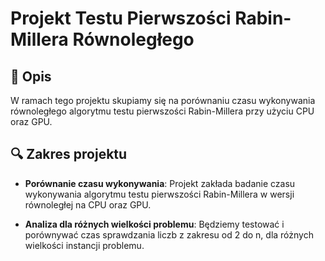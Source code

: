 # Projekt Testu Pierwszości Rabin-Millera Równoległego

## 📝 Opis

W ramach tego projektu skupiamy się na porównaniu czasu wykonywania równoległego algorytmu testu pierwszości Rabin-Millera przy użyciu CPU oraz GPU.


## 🔍 Zakres projektu

- **Porównanie czasu wykonywania**: Projekt zakłada badanie czasu wykonywania algorytmu testu pierwszości Rabin-Millera w wersji równoległej na CPU oraz GPU.
  
- **Analiza dla różnych wielkości problemu**: Będziemy testować i porównywać czas sprawdzania liczb z zakresu od 2 do n, dla różnych wielkości instancji problemu. 
